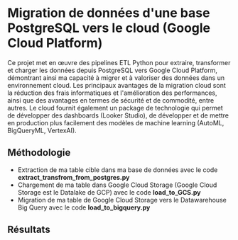 # Migration de données d'une base PostgreSQL vers le cloud (Google Cloud Platform)

Ce projet met en œuvre des pipelines ETL Python pour extraire, transformer et charger les données depuis PostgreSQL vers Google Cloud Platform, démontrant ainsi ma capacité à migrer et à valoriser des données dans un environnement cloud. Les principaux avantages de la migration cloud sont la réduction des frais informatiques et l'amélioration des performances, ainsi que des avantages en termes de sécurité et de commodité, entre autres. Le cloud fournit également un package de technologie qui permet de développer des dashboards (Looker Studio), de développer et de mettre en production plus facilement des modèles de machine learning (AutoML, BigQueryML, VertexAI). 

## Méthodologie

- Extraction de ma table cible dans ma base de données avec le code **extract_transfrom_from_postgres.py**
- Chargement de ma table dans Google Cloud Storage (Google Cloud Storage est le Datalake de GCP)  avec le code **load_to_GCS.py**
- Migration de ma table de Google Cloud Storage vers le Datawarehouse Big Query avec le code **load_to_bigquery.py**

## Résultats


